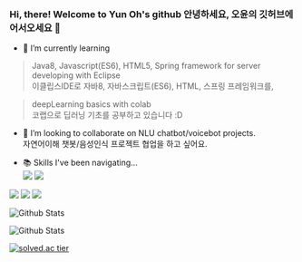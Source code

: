 ### Hi, there! Welcome to Yun Oh's github 안녕하세요, 오윤의 깃허브에 어서오세요 👋

<!--
**fkvl0327/fkvl0327** is a ✨ _special_ ✨ repository because its `README.md` (this file) appears on your GitHub profile.-->

- 🌱 I’m currently learning
> Java8, Javascript(ES6), HTML5, Spring framework for server developing with Eclipse  
> 이클립스IDE로 자바8, 자바스크립트(ES6), HTML, 스프링 프레임워크를,

> deepLearning basics with colab  
> 코랩으로 딥러닝 기초를 공부하고 있습니다 :D


- 👯 I’m looking to collaborate on NLU chatbot/voicebot projects.  
자연어이해 챗봇/음성인식 프로젝트 협업을 하고 싶어요.


- 📚 Skills I've been navigating...      
<img src="https://img.shields.io/badge/JAVA-BLUE?style=for-the-badge"> <img src="https://img.shields.io/badge/PYTHON-BLUE?style=for-the-badge">
<img src="https://img.shields.io/badge/JAVASCRIPT-BLUE?style=for-the-badge">
<img src="https://img.shields.io/badge/ORACLE-BLUE?style=for-the-badge">
<img src="https://img.shields.io/badge/MariaDB-BLUE?style=for-the-badge">

![Github Stats](https://github-readme-stats.vercel.app/api/top-langs/?username=fkvl0327&langs_count=8)

![Github Stats](https://github-readme-stats.vercel.app/api?username=fkvl0327&show_icons=true&theme=dark)

[![solved.ac tier](http://mazassumnida.wtf/api/generate_badge?boj=fkvl0327)](https://solved.ac/fkvl0327)
